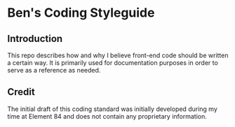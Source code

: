 # Ben's Coding Styleguide

## Introduction

This repo describes how and why I believe front-end code should be written a certain way. It is primarily used for documentation purposes in order to serve as a reference as needed.

## Credit

The initial draft of this coding standard was initially developed during my time at Element 84 and does not contain any proprietary information.

